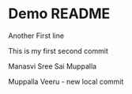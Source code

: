 # Demo README

Another First line

This is my first second commit

Manasvi Sree Sai Muppalla

Muppalla Veeru - new local commit
